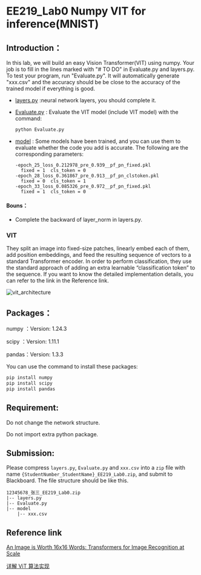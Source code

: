 # EE219_Lab0 Numpy VIT for inference(MNIST)
## Introduction：

In this lab, we will build an easy Vision Transformer(VIT) using numpy. Your job is to fill in the lines marked with "# TO DO" in Evaluate.py and layers.py. To test your program, run "Evaluate.py". It will automatically generate "xxx.csv" and the accuracy should be be close to the accuracy of the trained model if everything is good. 

+ [layers.py](https://github.com/gongyt1112/EE219_Lab/blob/main/lab0/layers.py) :neural network layers, you should complete it.

+ [Evaluate.py](https://github.com/gongyt1112/EE219_Lab/blob/main/lab0/Evaluate.py) : Evaluate the VIT model (include VIT model) with the command:

  ```python
  python Evaluate.py

+ [model](https://github.com/gongyt1112/EE219_Lab/tree/main/lab0/model) : Some models have been trained, and you can use them to evaluate whether the code you add is accurate. The following are the corresponding parameters:

  ```
  -epoch_25_loss_0.212978_pre_0.939__pf_pn_fixed.pkl
  	fixed = 1  cls_token = 0
  -epoch_28_loss_0.361867_pre_0.913__pf_pn_clstoken.pkl
  	fixed = 0  cls_token = 1
  -epoch_33_loss_0.085326_pre_0.972__pf_pn_fixed.pkl
  	fixed = 1  cls_token = 0
  ```

  

#### Bouns：

+ Complete the backward of layer_norm in layers.py.



### VIT

They split an image into fixed-size patches, linearly embed each of them, add position embeddings, and feed the resulting sequence of vectors to a standard Transformer encoder. In order to perform classification, they use the standard approach of adding an extra learnable “classification token” to the sequence. If you want to know the detailed implementation details, you can refer to the link in the Reference link.



![vit_architecture](readme_img/vit_architecture.jpg)



## Packages：

numpy ：Version: 1.24.3

scipy ：Version: 1.11.1

pandas：Version: 1.3.3

You can use the command to install these packages:

```python
pip install numpy
pip install scipy
pip install pandas
```

## Requirement:

Do not change the network structure.

Do not import extra python package.

## Submission:

Please compress `layers.py`, `Evaluate.py` and `xxx.csv` into a `zip` file with name `{StudentNumber_StudentName}_EE219_Lab0.zip`, and submit to Blackboard. The file structure should be like this.

```
12345678_张三_EE219_Lab0.zip
|-- layers.py
|-- Evaluate.py
|-- model
 	|-- xxx.csv
```



## Reference link

[An Image is Worth 16x16 Words: Transformers for Image Recognition at Scale](https://arxiv.org/pdf/2010.11929.pdf)

[详解 ViT 算法实现](https://zhuanlan.zhihu.com/p/517869710)

